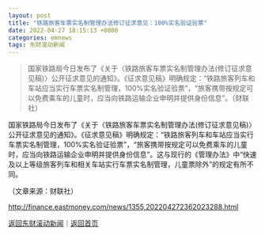 ```yaml
---
layout: post
title: "铁路旅客车票实名制管理办法修订征求意见：100%实名验证验票"
date: 2022-04-27 18:15:13 +0800
categories: emnews
tags: 东财滚动新闻
---
```

> 国家铁路局今日发布了《关于〈铁路旅客车票实名制管理办法(修订征求意见稿)〉公开征求意见的通知》。《征求意见稿》明确规定：“铁路旅客列车和车站应当实行车票实名制管理，100%实名验证验票”，“旅客携带按规定可以免费乘车的儿童时，应当向铁路运输企业申明并提供身份信息”。（财联社）

<p>国家铁路局今日发布了《关于〈铁路旅客车票实名制管理办法(修订征求意见稿)〉公开征求意见的通知》。《征求意见稿》明确规定：“铁路旅客列车和车站应当实行车票实名制管理，100%实名验证验票”，“旅客携带按规定可以免费乘车的儿童时，应当向铁路运输企业申明并提供身份信息”。这与现行的《管理办法》中“快速及以上等级旅客列车和相关车站实行车票实名制管理，儿童票除外”的规定有所不同。</p><p class="em_media">（文章来源：财联社）</p>

<http://finance.eastmoney.com/news/1355,202204272362023288.html>

[返回东财滚动新闻](//finews.withounder.com/emnews/)｜[返回首页](//finews.withounder.com/)